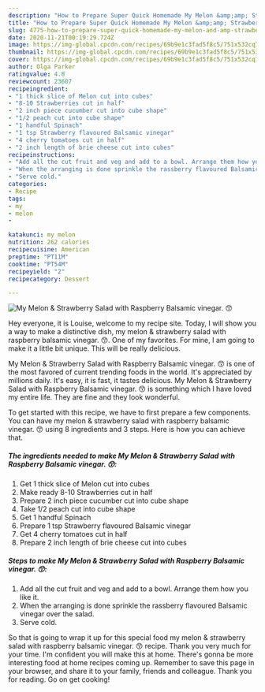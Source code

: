 ```yaml
---
description: "How to Prepare Super Quick Homemade My Melon &amp;amp; Strawberry Salad with Raspberry Balsamic vinegar. 😙"
title: "How to Prepare Super Quick Homemade My Melon &amp;amp; Strawberry Salad with Raspberry Balsamic vinegar. 😙"
slug: 4775-how-to-prepare-super-quick-homemade-my-melon-and-amp-strawberry-salad-with-raspberry-balsamic-vinegar
date: 2020-11-21T00:19:29.724Z
image: https://img-global.cpcdn.com/recipes/69b9e1c3fad5f8c5/751x532cq70/my-melon-strawberry-salad-with-raspberry-balsamic-vinegar-😙-recipe-main-photo.jpg
thumbnail: https://img-global.cpcdn.com/recipes/69b9e1c3fad5f8c5/751x532cq70/my-melon-strawberry-salad-with-raspberry-balsamic-vinegar-😙-recipe-main-photo.jpg
cover: https://img-global.cpcdn.com/recipes/69b9e1c3fad5f8c5/751x532cq70/my-melon-strawberry-salad-with-raspberry-balsamic-vinegar-😙-recipe-main-photo.jpg
author: Olga Parker
ratingvalue: 4.8
reviewcount: 23607
recipeingredient:
- "1 thick slice of Melon cut into cubes"
- "8-10 Strawberries cut in half"
- "2 inch piece cucumber cut into cube shape"
- "1/2 peach cut into cube shape"
- "1 handful Spinach"
- "1 tsp Strawberry flavoured Balsamic vinegar"
- "4 cherry tomatoes cut in half"
- "2 inch length of brie cheese cut into cubes"
recipeinstructions:
- "Add all the cut fruit and veg and add to a bowl. Arrange them how you like it."
- "When the arranging is done sprinkle the rassberry flavoured Balsamic vinegar over the salad."
- "Serve cold."
categories:
- Recipe
tags:
- my
- melon
- 

katakunci: my melon  
nutrition: 262 calories
recipecuisine: American
preptime: "PT11M"
cooktime: "PT54M"
recipeyield: "2"
recipecategory: Dessert

---
```



![My Melon &amp; Strawberry Salad with Raspberry Balsamic vinegar. 😙](https://img-global.cpcdn.com/recipes/69b9e1c3fad5f8c5/751x532cq70/my-melon-strawberry-salad-with-raspberry-balsamic-vinegar-😙-recipe-main-photo.jpg)

Hey everyone, it is Louise, welcome to my recipe site. Today, I will show you a way to make a distinctive dish, my melon &amp; strawberry salad with raspberry balsamic vinegar. 😙. One of my favorites. For mine, I am going to make it a little bit unique. This will be really delicious.



My Melon &amp; Strawberry Salad with Raspberry Balsamic vinegar. 😙 is one of the most favored of current trending foods in the world. It's appreciated by millions daily. It's easy, it is fast, it tastes delicious. My Melon &amp; Strawberry Salad with Raspberry Balsamic vinegar. 😙 is something which I have loved my entire life. They are fine and they look wonderful.


To get started with this recipe, we have to first prepare a few components. You can have my melon &amp; strawberry salad with raspberry balsamic vinegar. 😙 using 8 ingredients and 3 steps. Here is how you can achieve that.

<!--inarticleads1-->

##### The ingredients needed to make My Melon &amp; Strawberry Salad with Raspberry Balsamic vinegar. 😙:

1. Get 1 thick slice of Melon cut into cubes
1. Make ready 8-10 Strawberries cut in half
1. Prepare 2 inch piece cucumber cut into cube shape
1. Take 1/2 peach cut into cube shape
1. Get 1 handful Spinach
1. Prepare 1 tsp Strawberry flavoured Balsamic vinegar
1. Get 4 cherry tomatoes cut in half
1. Prepare 2 inch length of brie cheese cut into cubes




<!--inarticleads2-->

##### Steps to make My Melon &amp; Strawberry Salad with Raspberry Balsamic vinegar. 😙:

1. Add all the cut fruit and veg and add to a bowl. Arrange them how you like it.
1. When the arranging is done sprinkle the rassberry flavoured Balsamic vinegar over the salad.
1. Serve cold.




So that is going to wrap it up for this special food my melon &amp; strawberry salad with raspberry balsamic vinegar. 😙 recipe. Thank you very much for your time. I'm confident you will make this at home. There's gonna be more interesting food at home recipes coming up. Remember to save this page in your browser, and share it to your family, friends and colleague. Thank you for reading. Go on get cooking!
